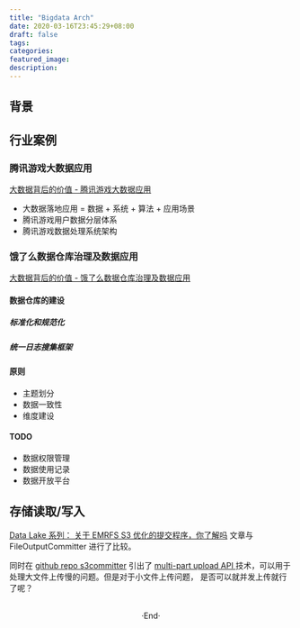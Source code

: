 ```yaml
---
title: "Bigdata Arch"
date: 2020-03-16T23:45:29+08:00
draft: false
tags: 
categories: 
featured_image: 
description: 
---
```


## 背景

## 行业案例

### 腾讯游戏大数据应用
[大数据背后的价值 - 腾讯游戏大数据应用](https://pan.baidu.com/disk/home#/all?vmode=list&path=%2F0%20%E6%9E%B6%E6%9E%84%E5%A4%A7%E4%BC%9A%E8%B5%84%E6%96%99%2FArchSummit%202015%20shenzhen%2F%E5%A4%A7%E6%95%B0%E6%8D%AE%E8%83%8C%E5%90%8E%E7%9A%84%E4%BB%B7%E5%80%BC%E4%B8%93%E9%A2%98)   

- 大数据落地应用 = 数据 + 系统 + 算法 + 应用场景
- 腾讯游戏用户数据分层体系
- 腾讯游戏数据处理系统架构 

### 饿了么数据仓库治理及数据应用

[大数据背后的价值 - 饿了么数据仓库治理及数据应用 ]( https://pan.baidu.com/disk/home#/all?vmode=list&path=%2F0%20%E6%9E%B6%E6%9E%84%E5%A4%A7%E4%BC%9A%E8%B5%84%E6%96%99%2FArchSummit%202015%20shenzhen%2F%E5%A4%A7%E6%95%B0%E6%8D%AE%E8%83%8C%E5%90%8E%E7%9A%84%E4%BB%B7%E5%80%BC%E4%B8%93%E9%A2%98 )   

#### 数据仓库的建设  
##### 标准化和规范化 
##### 统一日志搜集框架 
#### 原则

- 主题划分
- 数据一致性
- 维度建设 

#### TODO 

- 数据权限管理
- 数据使用记录
- 数据开放平台

## 存储读取/写入

[Data Lake  系列： 关于 EMRFS S3 优化的提交程序，你了解吗](https://zhuanlan.zhihu.com/p/113892824) 文章与 FileOutputCommitter 进行了比较。 

同时在 [github repo s3committer](https://github.com/rdblue/s3committer) 引出了 [ multi-part upload API ](https://docs.aws.amazon.com/AmazonS3/latest/userguide/mpuoverview.html) 技术，可以用于处理大文件上传慢的问题。但是对于小文件上传问题， 是否可以就并发上传就行了呢？

<br>

<center>  ·End·  </center>
